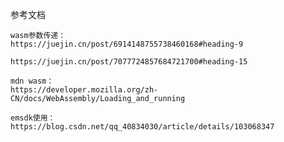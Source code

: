 参考文档 
    
    wasm参数传递：
    https://juejin.cn/post/6914148755738460168#heading-9

    https://juejin.cn/post/7077724857684721700#heading-15

    mdn wasm：
    https://developer.mozilla.org/zh-CN/docs/WebAssembly/Loading_and_running

    emsdk使用：
    https://blog.csdn.net/qq_40834030/article/details/103068347